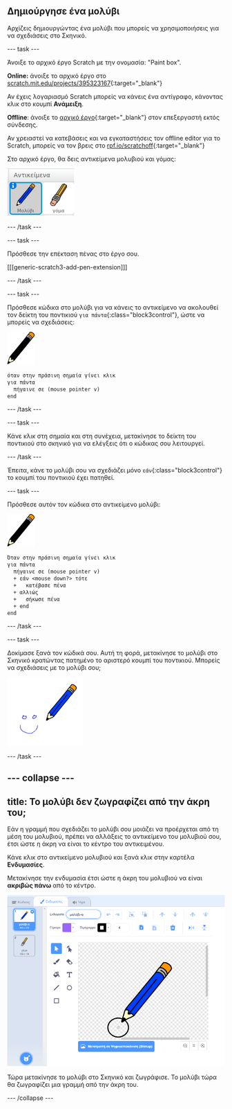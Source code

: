 ## Δημιούργησε ένα μολύβι

Αρχίζεις δημιουργώντας ένα μολύβι που μπορείς να χρησιμοποιήσεις για να σχεδιάσεις στο Σκηνικό.

--- task ---

Άνοιξε το αρχικό έργο Scratch με την ονομασία: "Paint box".

**Online:** άνοιξε το αρχικό έργο στο [scratch.mit.edu/projects/395323167](https://scratch.mit.edu/projects/395323167){:target="_blank"}

Αν έχεις λογαριασμό Scratch μπορείς να κάνεις ένα αντίγραφο, κάνοντας κλικ στο κουμπί **Ανάμειξη**.

**Offline**: άνοιξε το [αρχικό έργο](http://rpf.io/p/el-GR/paint-box-go){:target="_blank"} στον επεξεργαστή εκτός σύνδεσης.

Αν χρειαστεί να κατεβάσεις και να εγκαταστήσεις τον offline editor για το Scratch, μπορείς να τον βρεις στο [rpf.io/scratchoff](http://rpf.io/scratchoff){:target="_blank"}

Στο αρχικό έργο, θα δεις αντικείμενα μολυβιού και γόμας:

![screenshot](images/paint-starter.png)

--- /task ---

--- task ---

Πρόσθεσε την επέκταση πένας στο έργο σου.

[[[generic-scratch3-add-pen-extension]]]

--- /task ---

--- task ---

Πρόσθεσε κώδικα στο μολύβι για να κάνεις το αντικείμενο να ακολουθεί τον δείκτη του ποντικιού `για πάντα`{:class="block3control"}, ώστε να μπορείς να σχεδιάσεις:

![μολύβι](images/pencil.png)

```blocks3
όταν στην πράσινη σημαία γίνει κλικ
για πάντα 
  πήγαινε σε (mouse pointer v)
end
```

--- /task ---

--- task ---

Κάνε κλικ στη σημαία και στη συνέχεια, μετακίνησε το δείκτη του ποντικιού στο σκηνικό για να ελέγξεις ότι ο κώδικας σου λειτουργεί.

--- /task ---

Έπειτα, κάνε το μολύβι σου να σχεδιάζει μόνο `εάν`{:class="block3control"} το κουμπί του ποντικιού έχει πατηθεί.

--- task ---

Πρόσθεσε αυτόν τον κώδικα στο αντικείμενο μολύβι:

![μολύβι](images/pencil.png)

```blocks3
Όταν στην πράσινη σημαία γίνει κλικ
για πάντα 
  πήγαινε σε (mouse pointer v)
  + εάν <mouse down?> τότε 
  +   κατέβασε πένα
  + αλλιώς 
  +   σήκωσε πένα
  + end
end
```

--- /task ---

--- task ---

Δοκίμασε ξανά τον κώδικά σου. Αυτή τη φορά, μετακίνησε το μολύβι στο Σκηνικό κρατώντας πατημένο το αριστερό κουμπί του ποντικιού. Μπορείς να σχεδιάσεις με το μολύβι σου;

![screenshot](images/paint-draw.png)

--- /task ---

--- collapse ---
---
title: Το μολύβι δεν ζωγραφίζει από την άκρη του;
---

Εάν η γραμμή που σχεδιάζει το μολύβι σου μοιάζει να προέρχεται από τη μέση του μολυβιού, πρέπει να αλλάξεις το αντικείμενο του μολυβιού σου, έτσι ώστε η άκρη να είναι το κέντρο του αντικειμένου.

Κάνε κλικ στο αντικείμενο μολυβιού και ξανά κλικ στην καρτέλα **Ενδυμασίες**.

Μετακίνησε την ενδυμασία έτσι ώστε η άκρη του μολυβιού να είναι **ακριβώς πάνω** από το κέντρο.

![Κέντρο ενδυμασίας](images/costume-center-annotated.png)

Τώρα μετακίνησε το μολύβι στο Σκηνικό και ζωγράφισε. Το μολύβι τώρα θα ζωγραφίζει μια γραμμή από την άκρη του.

--- /collapse ---